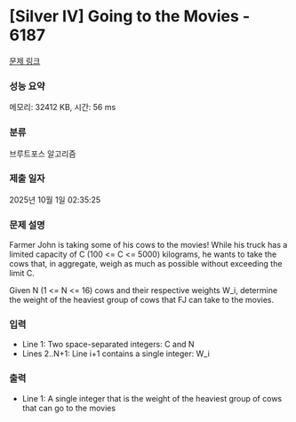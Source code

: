 # [Silver IV] Going to the Movies - 6187 

[문제 링크](https://www.acmicpc.net/problem/6187) 

### 성능 요약

메모리: 32412 KB, 시간: 56 ms

### 분류

브루트포스 알고리즘

### 제출 일자

2025년 10월 1일 02:35:25

### 문제 설명

<p>Farmer John is taking some of his cows to the movies! While his  truck has a limited capacity of C (100 <= C <= 5000) kilograms, he    wants to take the cows that, in aggregate, weigh as much as possible without exceeding the limit C.</p>

<p>Given N (1 <= N <= 16) cows and their respective weights W_i, determine    the weight of the heaviest group of cows that FJ can take to the  movies.</p>

### 입력 

 <ul>
	<li>Line 1: Two space-separated integers: C and N</li>
	<li>Lines 2..N+1: Line i+1 contains a single integer: W_i</li>
</ul>

<p> </p>

### 출력 

 <ul>
	<li>Line 1: A single integer that is the weight of the heaviest group of cows that can go to the movies</li>
</ul>

